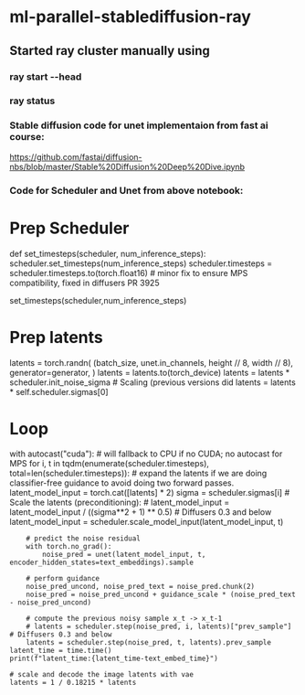 # ml-parallel-stablediffusion-ray

## Started ray cluster manually using

### ray start --head
### ray status

### Stable diffusion code for unet implementaion from fast ai course: 
https://github.com/fastai/diffusion-nbs/blob/master/Stable%20Diffusion%20Deep%20Dive.ipynb

### Code for Scheduler and Unet from above notebook:

# Prep Scheduler
def set_timesteps(scheduler, num_inference_steps):
    scheduler.set_timesteps(num_inference_steps)
    scheduler.timesteps = scheduler.timesteps.to(torch.float16) # minor fix to ensure MPS compatibility, fixed in diffusers PR 3925

set_timesteps(scheduler,num_inference_steps)

# Prep latents
latents = torch.randn(
(batch_size, unet.in_channels, height // 8, width // 8),
generator=generator,
)
latents = latents.to(torch_device)
latents = latents * scheduler.init_noise_sigma # Scaling (previous versions did latents = latents * self.scheduler.sigmas[0]

# Loop
with autocast("cuda"):  # will fallback to CPU if no CUDA; no autocast for MPS
    for i, t in tqdm(enumerate(scheduler.timesteps), total=len(scheduler.timesteps)):
        # expand the latents if we are doing classifier-free guidance to avoid doing two forward passes.
        latent_model_input = torch.cat([latents] * 2)
        sigma = scheduler.sigmas[i]
        # Scale the latents (preconditioning):
        # latent_model_input = latent_model_input / ((sigma**2 + 1) ** 0.5) # Diffusers 0.3 and below
        latent_model_input = scheduler.scale_model_input(latent_model_input, t)

        # predict the noise residual
        with torch.no_grad():
            noise_pred = unet(latent_model_input, t, encoder_hidden_states=text_embeddings).sample

        # perform guidance
        noise_pred_uncond, noise_pred_text = noise_pred.chunk(2)
        noise_pred = noise_pred_uncond + guidance_scale * (noise_pred_text - noise_pred_uncond)

        # compute the previous noisy sample x_t -> x_t-1
        # latents = scheduler.step(noise_pred, i, latents)["prev_sample"] # Diffusers 0.3 and below
        latents = scheduler.step(noise_pred, t, latents).prev_sample
    latent_time = time.time()
    print(f"latent_time:{latent_time-text_embed_time}")

    # scale and decode the image latents with vae
    latents = 1 / 0.18215 * latents